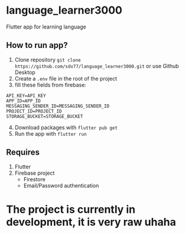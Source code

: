 # language_learner3000

Flutter app for learning language

## How to run app?

1) Clone repository `git clone https://github.com/sdv77/language_learner3000.git` or use Github Desktop
2) Create a `.env` file in the root of the project
3) fill these fields from firebase:
```
API_KEY=API_KEY
APP_ID=APP_ID
MESSAGING_SENDER_ID=MESSAGING_SENDER_ID
PROJECT_ID=PROJECT_ID
STORAGE_BUCKET=STORAGE_BUCKET
```
4) Download packages with `flutter pub get`
5) Run the app with `flutter run`

## Requires
1) Flutter
2) Firebase project
   - Firestore
   - Email/Password authentication
  
# The project is currently in development, it is very raw uhaha
